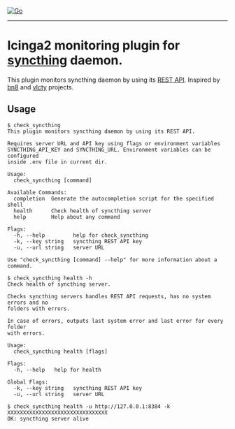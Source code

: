 [![Go](https://github.com/dsh2dsh/check_syncthing/actions/workflows/go.yml/badge.svg)](https://github.com/dsh2dsh/check_syncthing/actions/workflows/go.yml)

-------------------------------------------------------------------------------

# Icinga2 monitoring plugin for [syncthing] daemon.

This plugin monitors syncthing daemon by using its [REST API]. Inspired by [bn8]
and [vlcty] projects.

[syncthing]:https://github.com/syncthing/syncthing
[REST API]:https://docs.syncthing.net/dev/rest.html
[bn8]:https://gitea.zionetrix.net/bn8/check_syncthing.git
[vlcty]:https://github.com/vlcty/check_syncthing

## Usage

```
$ check_syncthing
This plugin monitors syncthing daemon by using its REST API.

Requires server URL and API key using flags or environment variables
SYNCTHING_API_KEY and SYNCTHING_URL. Environment variables can be configured
inside .env file in current dir.

Usage:
  check_syncthing [command]

Available Commands:
  completion  Generate the autocompletion script for the specified shell
  health      Check health of syncthing server
  help        Help about any command

Flags:
  -h, --help         help for check_syncthing
  -k, --key string   syncthing REST API key
  -u, --url string   server URL

Use "check_syncthing [command] --help" for more information about a command.
```

```
$ check_syncthing health -h
Check health of syncthing server.

Checks syncthing servers handles REST API requests, has no system errors and no
folders with errors.

In case of errors, outputs last system error and last error for every folder
with errors.

Usage:
  check_syncthing health [flags]

Flags:
  -h, --help   help for health

Global Flags:
  -k, --key string   syncthing REST API key
  -u, --url string   server URL

$ check_syncthing health -u http://127.0.0.1:8384 -k XXXXXXXXXXXXXXXXXXXXXXXXXXXXXXXX
OK: syncthing server alive
```
